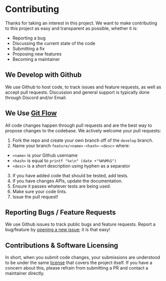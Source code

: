 # Contributing

Thanks for taking an interest in this project. We want to make contributing to this project as easy and transparent as possible, whether it is:

* Reporting a bug
* Discussing the current state of the code
* Submitting a fix
* Proposing new features
* Becoming a maintainer

## We Develop with Github

We use Github to host code, to track issues and feature requests, as well as accept pull requests. Discussion and general support is typically done through Discord and/or Email.

## We Use [Git Flow](https://www.gitkraken.com/learn/git/git-flow)

All code changes happen through pull requests and are the best way to propose changes to the codebase. We actively welcome your pull requests:

1. Fork the repo and create your own branch off of the `develop` branch.
2. Name your branch `feature/<name>-<hash>-<desc>` where:
  * `<name>` is your Github username
  * `<hash>` is equal to `printf "%x\n" (date +"%H%M%S")`
  * `<desc>` is a short description using hyphen as a separator
3. If you have added code that should be tested, add tests.
4. If you have changes APIs, update the documentation.
5. Ensure it passes whatever tests are being used.
6. Make sure your code lints.
7. Issue the pull request!


## Reporting Bugs / Feature Requests

We use Github issues to track public bugs and feature requests. Report a bug/feature by [opening a new issue](/../../issues); it is that easy!

## Contributions & Software Licensing

In short, when you submit code changes, your submissions are understood to be under the same [license](LICENSE) that covers the project itself. If you have a concern about this, please refrain from submitting a PR and contact a maintainer directly.
